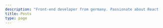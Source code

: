 ```yaml
---
description: "Front-end developer from germany. Passionate about React and web performance."
title: Posts
type: page
---
```

